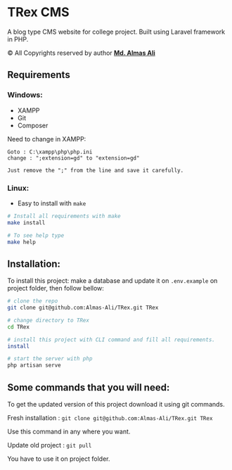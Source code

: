 # TRex CMS

A blog type CMS website for college project. Built using Laravel framework in PHP.

© All Copyrights reserved by author **[Md. Almas Ali][1]**

## Requirements
    
### Windows:

- XAMPP
- Git
- Composer


Need to change in XAMPP: 

    Goto : C:\xampp\php\php.ini
    change : ";extension=gd" to "extension=gd"

    Just remove the ";" from the line and save it carefully.


### Linux:

- Easy to install with `make`


```bash
# Install all requirements with make
make install

# To see help type
make help
```


## Installation:

To install this project:
make a database and update it on `.env.example` on project folder, then follow bellow:

```bash
# clone the repo
git clone git@github.com:Almas-Ali/TRex.git TRex

# change directory to TRex
cd TRex

# install this project with CLI command and fill all requirements.
install

# start the server with php
php artisan serve
```

## Some commands that you will need:

To get the updated version of this project download it using git commands. <br>

Fresh installation : `git clone git@github.com:Almas-Ali/TRex.git TRex`

Use this command in any where you want.

Update old project : `git pull`

You have to use it on project folder.

<br>



[1]: <https://github.com/Almas-Ali> "Md. Almas Ali Github"

